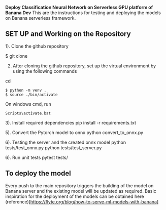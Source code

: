**Deploy Classification Neural Network on Serverless GPU platform of Banana Dev**
This are the instructions for testing and deploying the models on Banana serverless framework.
## SET UP and Working on the Repository

1). Clone the github repository

$ git clone <repo name>

2) After cloning the github repository, set up the virtual environment by using the following commands

cd <repo name>
```
$ python -m venv .
$ source ./bin/activate
```

On windows cmd, run
```
Scripts\activate.bat
```

3). Install required dependencies
pip install -r requirements.txt

5). Convert the Pytorch model to onnx
python convert_to_onnx.py

6). Testing the server and the created onnx model
python tests/test_onnx.py
python tests/test_server.py

6). Run unit tests
pytest tests/

## To deploy the model
Every push to the main repository triggers the building of the model on Banana server and the existing model will be updated as required.
Basic inspiration for the deployment of the models can be obtained here (reference)[https://flyte.org/blog/how-to-serve-ml-models-with-banana]